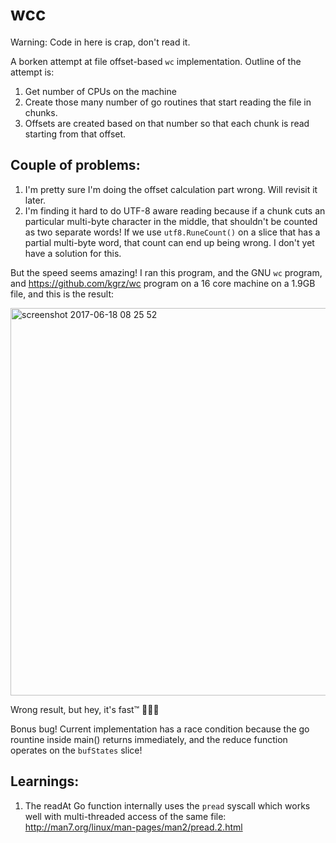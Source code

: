 wcc
====

Warning: Code in here is crap, don't read it.

A borken attempt at file offset-based `wc` implementation. Outline of
the attempt is:

1. Get number of CPUs on the machine
1. Create those many number of go routines that start reading the file
in chunks.
1. Offsets are created based on that number so that each chunk is read
starting from that offset.


Couple of problems:
------------------

1. I'm pretty sure I'm doing the offset calculation part wrong. Will
   revisit it later.
2. I'm finding it hard to do UTF-8 aware reading because if a chunk cuts
   an particular multi-byte character in the middle, that shouldn't be
   counted as two separate words! If we use `utf8.RuneCount()` on a
   slice that has a partial multi-byte word, that count can end up being
   wrong. I don't yet have a solution for this.


But the speed seems amazing! I ran this program, and the GNU `wc`
program, and https://github.com/kgrz/wc program on a 16 core machine on
a 1.9GB file, and this is the result:

<img width="620" alt="screenshot 2017-06-18 08 25 52" src="https://user-images.githubusercontent.com/400299/27258671-6793ccbe-541e-11e7-92e7-1c49d7fbe366.png">


Wrong result, but hey, it's fast™ 🤷🏽‍♂️

Bonus bug! Current implementation has a race condition because the go rountine inside main() returns immediately, and the reduce function operates on the `bufStates` slice! 

Learnings:
---------

1. The readAt Go function internally uses the `pread` syscall which
works well with multi-threaded access of the same file: http://man7.org/linux/man-pages/man2/pread.2.html

